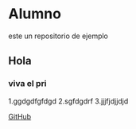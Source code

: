 # Alumno
este un repositorio de ejemplo 


## Hola 
### viva el pri

1.ggdgdfgfdgd
2.sgfdgdrf
3.jjjfjdjjdjd

[GitHub](https://github.com/)
